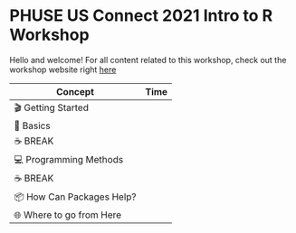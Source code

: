 # PHUSE US Connect 2021 Intro to R Workshop

Hello and welcome! For all content related to this workshop, check out the workshop website right [here](https://atorus-connect.eastus2.cloudapp.azure.com/phuse_intro_to_r_2021/)

| Concept | Time | 
| --- | --- |
| 🎬 Getting Started | |
| 📓 Basics | |
| ☕ BREAK |
| 💻 Programming Methods | |
| ☕ BREAK |
| 📦 How Can Packages Help? | |
| 🌐 Where to go from Here | |
